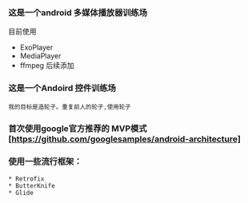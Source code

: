 ### 这是一个android 多媒体播放器训练场
目前使用
 * ExoPlayer
 * MediaPlayer
 * ffmpeg 后续添加

### 这是一个Andoird 控件训练场
	我的目标是造轮子。重复前人的轮子,使用轮子	

### 首次使用google官方推荐的 MVP模式[https://github.com/googlesamples/android-architecture]

### 使用一些流行框架：
	* Retrofix
	* ButterKnife
	* Glide
